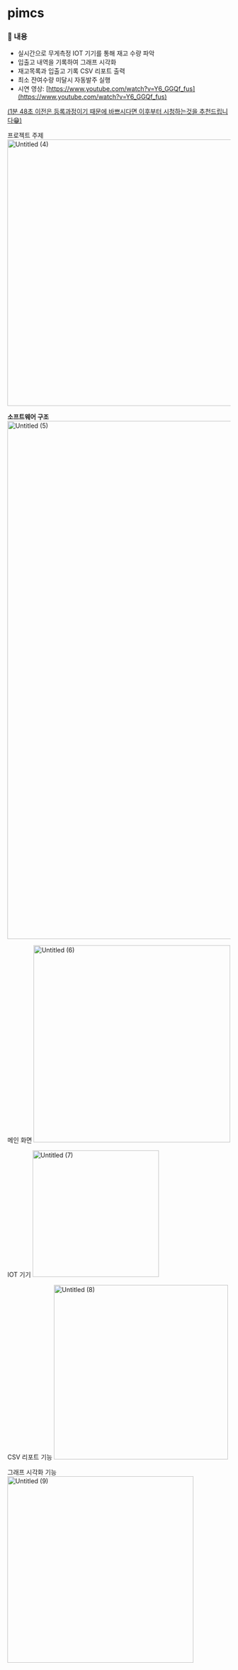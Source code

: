 # pimcs
### 📖 내용

- 실시간으로 무게측정 IOT 기기를 통해 재고 수량 파악
- 입출고 내역을 기록하여 그래프 시각화
- 재고목록과 입출고 기록 CSV 리포트 출력
- 최소 잔여수량 미달시 자동발주 실행
- 시연 영상: [https://www.youtube.com/watch?v=Y6_GGQf_fus](https://www.youtube.com/watch?v=Y6_GGQf_fus)

[(1분 48초 이전은 등록과정이기 때문에 바쁘시다면 이후부터 시청하는것을 추천드립니다😁)](https://www.youtube.com/watch?v=Y6_GGQf_fus)


프로젝트 주제
<br><img width="600" alt="Untitled (4)" src="https://user-images.githubusercontent.com/72248952/194247423-dac89a7a-d9d3-463f-969e-b2d25a7b0085.png">


**소프트웨어 구조**
<img width="1167" alt="Untitled (5)" src="https://user-images.githubusercontent.com/72248952/194247493-b95ab59c-d414-4957-9815-68d765fc8991.png">


메인 화면
<img width="444" alt="Untitled (6)" src="https://user-images.githubusercontent.com/72248952/194247572-c79d457f-8b83-48f9-a652-fb3f6749edac.png">


IOT 기기
<img width="285" alt="Untitled (7)" src="https://user-images.githubusercontent.com/72248952/194247593-476e910b-c63a-4bdf-bd0d-32f4733b24e6.png">


CSV 리포트 기능
<img width="393" alt="Untitled (8)" src="https://user-images.githubusercontent.com/72248952/194247609-64e20e4d-b2b3-42e4-b5d0-fe53d909015f.png">


그래프 시각화 기능
<img width="420" alt="Untitled (9)" src="https://user-images.githubusercontent.com/72248952/194247618-8655f5aa-adda-467b-848d-51249c03d676.png">
